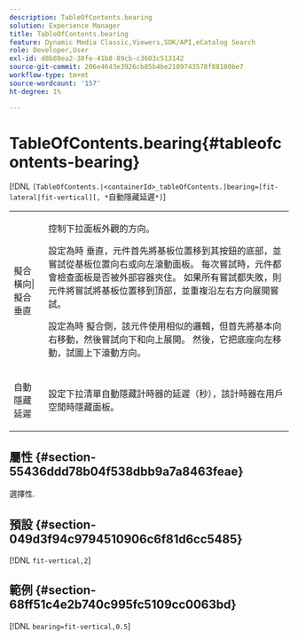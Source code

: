 ```yaml
---
description: TableOfContents.bearing
solution: Experience Manager
title: TableOfContents.bearing
feature: Dynamic Media Classic,Viewers,SDK/API,eCatalog Search
role: Developer,User
exl-id: d8b88ea2-38fe-41b8-89cb-c3603c513142
source-git-commit: 206e4643e3926cb85b4be2189743578f88180be7
workflow-type: tm+mt
source-wordcount: '157'
ht-degree: 1%

---
```


# TableOfContents.bearing{#tableofcontents-bearing}

[!DNL `[TableOfContents.|<containerId>_tableOfContents.]bearing=[fit-lateral|fit-vertical][, *`自動隱藏延遲`*]`]

<table id="table_5151E6EA076C4AAD8D952A09E1F17C44"> 
 <tbody> 
  <tr> 
   <td> <p> <span class="codeph"> 擬合橫向|擬合垂直</span> </p> </td> 
   <td> <p> 控制下拉面板外觀的方向。 </p> <p>設定為時 <span class="codeph"> 垂直</span>，元件首先將基板位置移到其按鈕的底部，並嘗試從基板位置向右或向左滾動面板。 每次嘗試時，元件都會檢查面板是否被外部容器夾住。 如果所有嘗試都失敗，則元件將嘗試將基板位置移到頂部，並重複沿左右方向展開嘗試。 </p> <p>設定為時 <span class="codeph"> 擬合側</span>，該元件使用相似的邏輯，但首先將基本向右移動，然後嘗試向下和向上展開。 然後，它把底座向左移動，試圖上下滾動方向。 </p> </td> 
  </tr> 
  <tr> 
   <td> <p> <span class="codeph"><span class="varname"> 自動隱藏延遲</span></span> </p> </td> 
   <td> <p> 設定下拉清單自動隱藏計時器的延遲（秒），該計時器在用戶空閒時隱藏面板。 </p> </td> 
  </tr> 
 </tbody> 
</table>

## 屬性 {#section-55436ddd78b04f538dbb9a7a8463feae}

選擇性.

## 預設 {#section-049d3f94c9794510906c6f81d6cc5485}

[!DNL `fit-vertical,2`]

## 範例 {#section-68ff51c4e2b740c995fc5109cc0063bd}

[!DNL `bearing=fit-vertical,0.5`]
